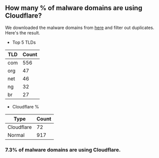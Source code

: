 ## How many % of malware domains are using Cloudflare?


We downloaded the malware domains from [here](https://urlhaus.abuse.ch) and filter out duplicates.
Here's the result.


[//]: # (start replacement)


- Top 5 TLDs

| TLD | Count |
| --- | --- |
| com | 556 |
| org | 47 |
| net | 46 |
| ng | 32 |
| br | 27 |


- Cloudflare %

| Type | Count |
| --- | --- |
| Cloudflare | 72 |
| Normal | 917 |


### 7.3% of malware domains are using Cloudflare.